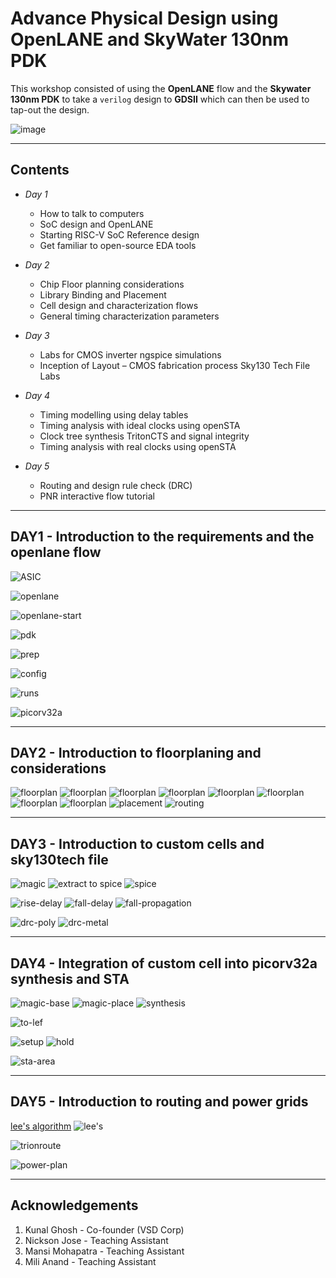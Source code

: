 Advance Physical Design using OpenLANE and SkyWater 130nm PDK
=============================================================

This workshop consisted of using the **OpenLANE** flow and the **Skywater 130nm PDK** to take a `verilog` design to **GDSII** which can then be used to tap-out the design.

![image](https://user-images.githubusercontent.com/79994584/114469850-7ff0e880-9c0b-11eb-9a06-cac7f32717ec.png)

----------------------------------------------------------

Contents
--------

- *Day 1*
    - How to talk to computers
    - SoC design and OpenLANE
    - Starting RISC-V SoC Reference design
    - Get familiar to open-source EDA tools

-  *Day 2*
    - Chip Floor planning considerations
    - Library Binding and Placement
    - Cell design and characterization flows
    - General timing characterization parameters

- *Day 3*
    - Labs for CMOS inverter ngspice simulations
    - Inception of Layout – CMOS fabrication process
Sky130 Tech File Labs

- *Day 4*
    - Timing modelling using delay tables
    - Timing analysis with ideal clocks using openSTA
    - Clock tree synthesis TritonCTS and signal integrity
    - Timing analysis with real clocks using openSTA

- *Day 5*
    - Routing and design rule check (DRC)
    - PNR interactive flow tutorial

------------------------------------------------------------

DAY1 - Introduction to the requirements and the openlane flow
------------------------------------------------------------

![ASIC](https://user-images.githubusercontent.com/79994584/114556720-9b4d0980-9c86-11eb-91b1-140c0859d758.png)

![openlane](Images/Day1/openlane.flow.png)

![openlane-start](Images/Day1/op1.png)

![pdk](Images/Day1/op2-pdk.png)

![prep](Images/Day1/op3-prep.png)

![config](Images/Day1/op4-config.png)

![runs](Images/Day1/op4-runs.png)

![picorv32a](Images/Day1/opt6-synthesis-picorv32.png)

------------------------------------------------------------

DAY2 - Introduction to floorplaning and considerations
------------------------------------------------------------
![floorplan](Images/Day2/day2-voltage-drop.png)
![floorplan](Images/Day2/day2-ground-bounce.png)
![floorplan](Images/Day2/day2-timing-variable.png)
![floorplan](Images/Day2/day2-modular.png)
![floorplan](Images/Day2/day2-floorplan.png)
![floorplan](Images/Day2/day2-magic-floor-plan.png)
![floorplan](Images/Day2/day2-horzontal.png)
![floorplan](Images/Day2/day2-vertical.png)
![placement](Images/Day2/day2-placemnet.png)
![routing](Images/Day2/day2-routing.png)

------------------------------------------------------------

DAY3 - Introduction to custom cells and sky130tech file
------------------------------------------------------------

![magic](Images/Day3/day3-invertor-custom.png)
![extract to spice](Images/Day3/day3-extract.png)
![spice](Images/Day3/day3-spice-inv.png)

![rise-delay](Images/Day3/day3-rise-delay.png) 
![fall-delay](Images/Day3/day3-fall-delay.png)
![fall-propagation](Images/Day3/day3-fall-propagation-delay.png)

![drc-poly](Images/Day3/day3-poly9.png)
![drc-metal](Images/Day3/m3-day3.png)

------------------------------------------------------------

DAY4 - Integration of custom cell into picorv32a synthesis and **STA**
------------------------------------------------------------

![magic-base](Images/Day4/day4-inv-placement.png)
![magic-place](Images/Day4/day4-expand-inv-placement.png)
![synthesis](Images/Day4/day4-inv-synthesis.png)

![to-lef](https://raw.githubusercontent.com/nickson-jose/vsdstdcelldesign/master/Images/layout_vs_LEF.JPG)

![setup](Images/Day4/skew.png)
![hold](Images/Day4/full-hold.png)

![sta-area](Images/Day4/day4-area-set.png)

------------------------------------------------------------

DAY5 - Introduction to routing and power grids
------------------------------------------------------------
[lee's algorithm](https://www.vlsisystemdesign.com/maze-routing-lees-algorithm/)
![lee's](https://www.vlsisystemdesign.com/wp-content/uploads/2016/12/least_derouted_path.jpeg)

![trionroute](Images/Day5/route-image.png)

![power-plan](Images/Day5/power_planning.png)

------------------------------------------------------------

Acknowledgements
----------------
1. Kunal Ghosh - Co-founder (VSD Corp)
2. Nickson Jose - Teaching Assistant
3. Mansi Mohapatra - Teaching Assistant
4. Mili Anand - Teaching Assistant